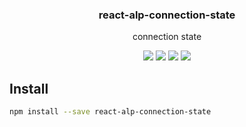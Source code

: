 <h3 align="center">
  react-alp-connection-state
</h3>

<p align="center">
  connection state
</p>

<p align="center">
  <a href="https://npmjs.org/package/react-alp-connection-state"><img src="https://img.shields.io/npm/v/react-alp-connection-state.svg?style=flat-square"></a>
  <a href="https://npmjs.org/package/react-alp-connection-state"><img src="https://img.shields.io/npm/dw/react-alp-connection-state.svg?style=flat-square"></a>
  <a href="https://npmjs.org/package/react-alp-connection-state"><img src="https://img.shields.io/node/v/react-alp-connection-state.svg?style=flat-square"></a>
  <a href="https://npmjs.org/package/react-alp-connection-state"><img src="https://img.shields.io/npm/types/react-alp-connection-state.svg?style=flat-square"></a>
</p>

## Install

```sh
npm install --save react-alp-connection-state
```
